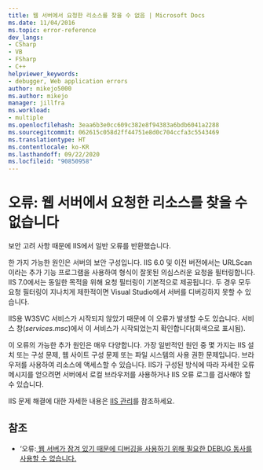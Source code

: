```yaml
---
title: 웹 서버에서 요청한 리소스를 찾을 수 없음 | Microsoft Docs
ms.date: 11/04/2016
ms.topic: error-reference
dev_langs:
- CSharp
- VB
- FSharp
- C++
helpviewer_keywords:
- debugger, Web application errors
author: mikejo5000
ms.author: mikejo
manager: jillfra
ms.workload:
- multiple
ms.openlocfilehash: 3eaa6b3e0cc609c382e8f94383a6bdb6041a2288
ms.sourcegitcommit: 062615c058d2ff44751e8d0c704ccfa3c5543469
ms.translationtype: HT
ms.contentlocale: ko-KR
ms.lasthandoff: 09/22/2020
ms.locfileid: "90850958"
---
```

# <a name="error-the-web-server-could-not-find-the-requested-resource"></a>오류: 웹 서버에서 요청한 리소스를 찾을 수 없습니다
보안 고려 사항 때문에 IIS에서 일반 오류를 반환했습니다.

한 가지 가능한 원인은 서버의 보안 구성입니다. IIS 6.0 및 이전 버전에서는 URLScan이라는 추가 기능 프로그램을 사용하여 형식이 잘못된 의심스러운 요청을 필터링합니다. IIS 7.0에서는 동일한 목적을 위해 요청 필터링이 기본적으로 제공됩니다. 두 경우 모두 요청 필터링이 지나치게 제한적이면 Visual Studio에서 서버를 디버깅하지 못할 수 있습니다.

IIS용 W3SVC 서비스가 시작되지 않았기 때문에 이 오류가 발생할 수도 있습니다. 서비스 창(*services.msc*)에서 이 서비스가 시작되었는지 확인합니다(회색으로 표시됨).

이 오류의 가능한 추가 원인은 매우 다양합니다. 가장 일반적인 원인 중 몇 가지는 IIS 설치 또는 구성 문제, 웹 사이트 구성 문제 또는 파일 시스템의 사용 권한 문제입니다. 브라우저를 사용하여 리소스에 액세스할 수 있습니다. IIS가 구성된 방식에 따라 자세한 오류 메시지를 얻으려면 서버에서 로컬 브라우저를 사용하거나 IIS 오류 로그를 검사해야 할 수 있습니다.

 IIS 문제 해결에 대한 자세한 내용은 [IIS 관리](/iis/manage/provisioning-and-managing-iis/iis-management-and-administration)를 참조하세요.

## <a name="see-also"></a>참조
- ‘오류:[ 웹 서버가 잠겨 있기 때문에 디버깅을 사용하기 위해 필요한 DEBUG 동사를 사용할 수 없습니다.](../debugger/error-the-web-server-has-been-locked-down-and-is-blocking-the-debug-verb.md)